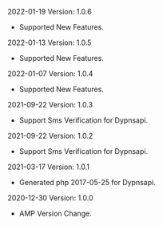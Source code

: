 2022-01-19 Version: 1.0.6
- Supported New Features.

2022-01-13 Version: 1.0.5
- Supported New Features.

2022-01-07 Version: 1.0.4
- Supported New Features.

2021-09-22 Version: 1.0.3
- Support Sms Verification for Dypnsapi.

2021-09-22 Version: 1.0.2
- Support Sms Verification for Dypnsapi.

2021-03-17 Version: 1.0.1
- Generated php 2017-05-25 for Dypnsapi.

2020-12-30 Version: 1.0.0
- AMP Version Change.

